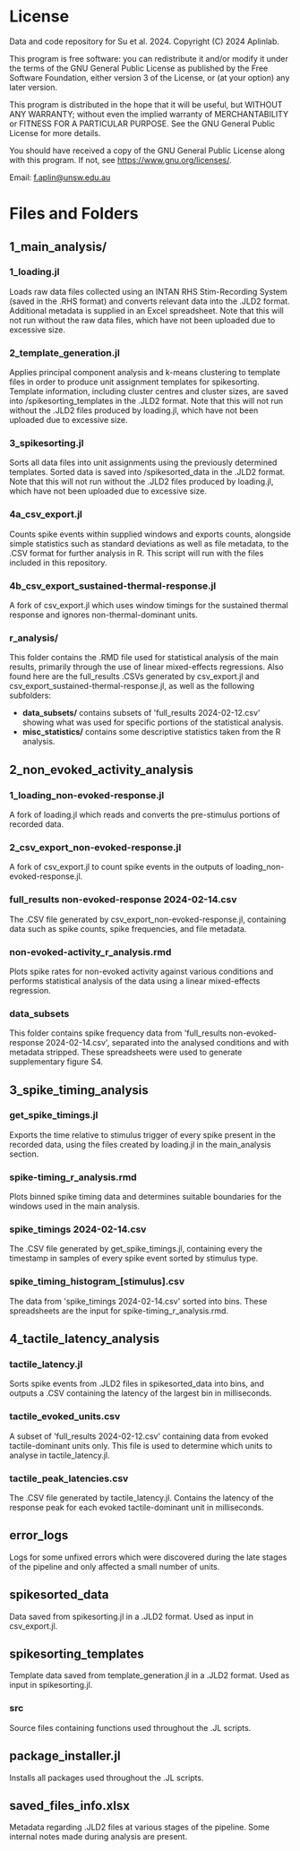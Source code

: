 # License
Data and code repository for Su et al. 2024.
Copyright (C) 2024  Aplinlab.

This program is free software: you can redistribute it and/or modify
it under the terms of the GNU General Public License as published by
the Free Software Foundation, either version 3 of the License, or
(at your option) any later version.

This program is distributed in the hope that it will be useful,
but WITHOUT ANY WARRANTY; without even the implied warranty of
MERCHANTABILITY or FITNESS FOR A PARTICULAR PURPOSE.  See the
GNU General Public License for more details.

You should have received a copy of the GNU General Public License
along with this program.  If not, see <https://www.gnu.org/licenses/>.

Email: f.aplin@unsw.edu.au

# Files and Folders
## 1_main_analysis/
### 1_loading.jl
Loads raw data files collected using an INTAN RHS Stim-Recording System (saved in the .RHS format)
and converts relevant data into the .JLD2 format. Additional metadata is supplied in an Excel
spreadsheet. Note that this will not run without the raw data files, which have not been uploaded
due to excessive size.

### 2_template_generation.jl
Applies principal component analysis and k-means clustering to template files in order to produce
unit assignment templates for spikesorting. Template information, including cluster centres and
cluster sizes, are saved into /spikesorting_templates in the .JLD2 format. Note that this will not
run without the .JLD2 files produced by loading.jl, which have not been uploaded due to excessive
size.

### 3_spikesorting.jl
Sorts all data files into unit assignments using the previously determined templates. Sorted data
is saved into /spikesorted_data in the .JLD2 format. Note that this will not run without the
.JLD2 files produced by loading.jl, which have not been uploaded due to excessive size.

### 4a_csv_export.jl
Counts spike events within supplied windows and exports counts, alongside simple statistics such as
standard deviations as well as file metadata, to the .CSV format for further analysis in R. This
script will run with the files included in this repository.

### 4b_csv_export_sustained-thermal-response.jl
A fork of csv_export.jl which uses window timings for the sustained thermal response and ignores
non-thermal-dominant units.

### r_analysis/
This folder contains the .RMD file used for statistical analysis of the main results, primarily
through the use of linear mixed-effects regressions. Also found here are the full_results .CSVs
generated by csv_export.jl and csv_export_sustained-thermal-response.jl, as well as the following
subfolders:

- **data_subsets/** contains subsets of 'full_results 2024-02-12.csv' showing what was used for
specific portions of the statistical analysis.
- **misc_statistics/** contains some descriptive statistics taken from the R analysis.

## 2_non_evoked_activity_analysis
### 1_loading_non-evoked-response.jl
A fork of loading.jl which reads and converts the pre-stimulus portions of recorded data.

### 2_csv_export_non-evoked-response.jl
A fork of csv_export.jl to count spike events in the outputs of loading_non-evoked-response.jl.

### full_results non-evoked-response 2024-02-14.csv
The .CSV file generated by csv_export_non-evoked-response.jl, containing data such as spike counts,
spike frequencies, and file metadata.

### non-evoked-activity_r_analysis.rmd
Plots spike rates for non-evoked activity against various conditions and performs statistical
analysis of the data using a linear mixed-effects regression.

### data_subsets
This folder contains spike frequency data from 'full_results non-evoked-response 2024-02-14.csv',
separated into the analysed conditions and with metadata stripped. These spreadsheets were used to
generate supplementary figure S4.

## 3_spike_timing_analysis
### get_spike_timings.jl
Exports the time relative to stimulus trigger of every spike present in the recorded data, using
the files created by loading.jl in the main_analysis section.

### spike-timing_r_analysis.rmd
Plots binned spike timing data and determines suitable boundaries for the windows used in the main
analysis.

### spike_timings 2024-02-14.csv
The .CSV file generated by get_spike_timings.jl, containing every the timestamp in samples of every
spike event sorted by stimulus type.

### spike_timing_histogram_[stimulus].csv
The data from 'spike_timings 2024-02-14.csv' sorted into bins. These spreadsheets are the input for
spike-timing_r_analysis.rmd.

## 4_tactile_latency_analysis
### tactile_latency.jl
Sorts spike events from .JLD2 files in spikesorted_data into bins, and outputs a .CSV containing
the latency of the largest bin in milliseconds.

### tactile_evoked_units.csv
A subset of 'full_results 2024-02-12.csv' containing data from evoked tactile-dominant units only.
This file is used to determine which units to analyse in tactile_latency.jl.

### tactile_peak_latencies.csv
The .CSV file generated by tactile_latency.jl. Contains the latency of the response peak for each
evoked tactile-dominant unit in milliseconds.

## error_logs
Logs for some unfixed errors which were discovered during the late stages of the pipeline and only
affected a small number of units.

## spikesorted_data
Data saved from spikesorting.jl in a .JLD2 format. Used as input in csv_export.jl.

## spikesorting_templates
Template data saved from template_generation.jl in a .JLD2 format. Used as input in spikesorting.jl.

### src
Source files containing functions used throughout the .JL scripts.

## package_installer.jl
Installs all packages used throughout the .JL scripts.

## saved_files_info.xlsx
Metadata regarding .JLD2 files at various stages of the pipeline. Some internal notes made during
analysis are present.